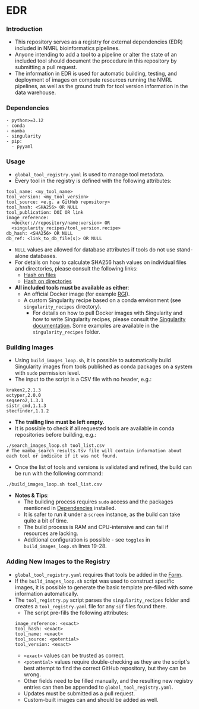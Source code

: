# EDR

### Introduction
- This repository serves as a registry for external dependencies (EDR) included in NMRL bioinformatics pipelines.
- Anyone intending to add a tool to a pipeline or alter the state of an included tool should document the procedure in this repository by submitting a pull request.
- The information in EDR is used for automatic building, testing, and deployment of images on compute resources running the NMRL pipelines, as well as the ground truth for tool version information in the data warehouse.

### Dependencies
```
- python>=3.12
- conda
- mamba
- singularity
- pip:
  - pyyaml
```

### Usage
- `global_tool_registry.yaml` is used to manage tool metadata.
- Every tool in the registry is defined with the following attributes:
```
tool_name: <my_tool_name>
tool_version: <my_tool_version>
tool_source: <e.g. a GitHub repository>
tool_hash: <SHA256> OR NULL
tool_publication: DOI OR link
image_reference: 
  <docker://repository/name:version> OR
  <singularity_recipes/tool_version.recipe>
db_hash: <SHA256> OR NULL
db_ref: <link_to_db_file(s)> OR NULL
```
- `NULL` values are allowed for database attributes if tools do not use stand-alone databases.
- For details on how to calculate SHA256 hash values on individual files and directories, please consult the following links:
    - [Hash on files](https://www.baeldung.com/linux/sha-256-from-command-line)
    - [Hash on directories](https://worklifenotes.com/2020/03/05/get-sha256-hash-on-a-directory/)
- **All included tools must be available as either**:
    - An official Docker image (for example [RGI](https://hub.docker.com/r/finlaymaguire/rgi)).
    - A custom Singularity recipe based on a conda environment (see `singularity_recipes` directory).
        - For details on how to pull Docker images with Singularity and how to write Singularity recipes, please consult the [Singularity documentation](https://docs.sylabs.io/guides/3.2/user-guide/index.html). Some examples are available in the `singularity_recipes` folder.

### Building Images
- Using `build_images_loop.sh`, it is possible to automatically build Singularity images from tools published as conda packages on a system with `sudo` permission level.
- The input to the script is a CSV file with no header, e.g.:
```
kraken2,2.1.3
ectyper,2.0.0
seqsero2,1.3.1
sistr_cmd,1.1.3
stecfinder,1.1.2
```
  - **The trailing line must be left empty.**
  - It is possible to check if all requested tools are available in conda repositories before building, e.g.: 
  ```
  ./search_images_loop.sh tool_list.csv
  # The mamba_search_results.tsv file will contain information about each tool or indicate if it was not found.
  ```
  - Once the list of tools and versions is validated and refined, the build can be run with the following command:
  ```
  ./build_images_loop.sh tool_list.csv
  ```

  - **Notes & Tips**:
    - The building process requires `sudo` access and the packages mentioned in [Dependencies](#dependencies) installed.
    - It is safer to run it under a `screen` instance, as the build can take quite a bit of time.
    - The build process is RAM and CPU-intensive and can fail if resources are lacking.
    - Additional configuration is possible - see `toggles` in `build_images_loop.sh` lines 19-28.

### Adding New Images to the Registry
- `global_tool_registry.yaml` requires that tools be added in the [Form](#usage).
- If the `build_images_loop.sh` script was used to construct specific images, it is possible to generate the basic template pre-filled with some information automatically.
- The `tool_registry.py` script parses the `singularity_recipes` folder and creates a `tool_registry.yaml` file for any `sif` files found there.
  - The script pre-fills the following attributes:
  ```
  image_reference: <exact>
  tool_hash: <exact>
  tool_name: <exact>
  tool_source: <potential>
  tool_version: <exact>
  ```
  - `<exact>` values can be trusted as correct.
  - `<potential>` values require double-checking as they are the script's best attempt to find the correct GitHub repository, but they can be wrong.
  - Other fields need to be filled manually, and the resulting new registry entries can then be appended to `global_tool_registry.yaml`.
  - Updates must be submitted as a pull request.
  - Custom-built images can and should be added as well.
  